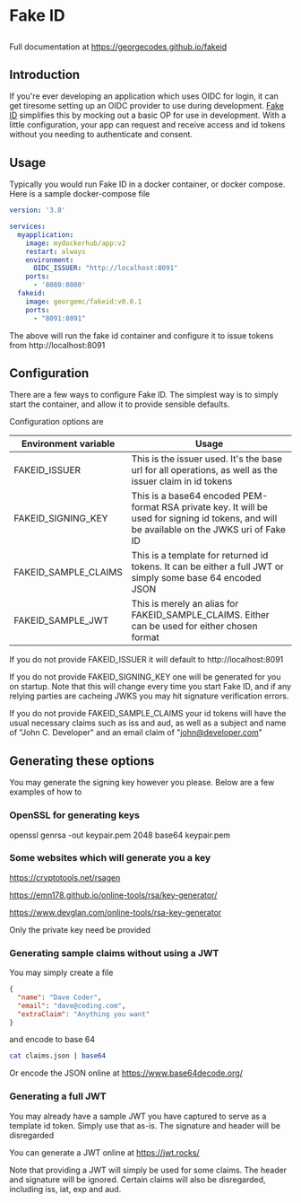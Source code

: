 # Fake ID

## 

Full documentation at https://georgecodes.github.io/fakeid

## Introduction

If you're ever developing an application which uses OIDC for login, it can get tiresome setting up an OIDC provider
to use during development. [Fake ID](https://github.com/georgecodes/fakeid) simplifies this by mocking out a basic
OP for use in development. With a little configuration, your app can request and receive access and id tokens without
you needing to authenticate and consent.

## Usage

Typically you would run Fake ID in a docker container, or docker compose. Here is a sample docker-compose file

```yaml
version: '3.8'

services:
  myapplication:
    image: mydockerhub/app:v2
    restart: always
    environment:
      OIDC_ISSUER: "http://localhost:8091"
    ports:
      - '8080:8080'
  fakeid:
    image: georgemc/fakeid:v0.0.1
    ports:
      - "8091:8091"
```

The above will run the fake id container and configure it to issue tokens from http://localhost:8091

## Configuration

There are a few ways to configure Fake ID. The simplest way is to simply start the container, and allow it to provide sensible defaults. 

Configuration options are

| Environment variable | Usage |
|----------------------|-------|
| FAKEID_ISSUER       | This is the issuer used. It's the base url for all operations, as well as the issuer claim in id tokens
| FAKEID_SIGNING_KEY   | This is a base64 encoded PEM-format RSA private key. It will be used for signing id tokens, and will be available on the JWKS uri of Fake ID
| FAKEID_SAMPLE_CLAIMS | This is a template for returned id tokens. It can be either a full JWT or simply some base 64 encoded JSON
| FAKEID_SAMPLE_JWT    | This is merely an alias for FAKEID_SAMPLE_CLAIMS. Either can be used for either chosen format

If you do not provide FAKEID_ISSUER it will default to http://localhost:8091

If you do not provide FAKEID_SIGNING_KEY one will be generated for you on startup. Note that this will change every time you start Fake ID, and if any relying parties are cacheing JWKS
you may hit signature verification errors.

If you do not provide FAKEID_SAMPLE_CLAIMS your id tokens will have the usual necessary claims such as iss and aud, as well as a subject and name of "John C. Developer" and an email claim of "john@developer.com"

## Generating these options

You may generate the signing key however you please. Below are a few examples of how to

### OpenSSL for generating keys

openssl genrsa -out keypair.pem 2048
base64 keypair.pem

### Some websites which will generate you a key

https://cryptotools.net/rsagen

https://emn178.github.io/online-tools/rsa/key-generator/

https://www.devglan.com/online-tools/rsa-key-generator

Only the private key need be provided

### Generating sample claims without using a JWT

You may simply create a file

```json
{
  "name": "Dave Coder",
  "email": "dave@coding.com",
  "extraClaim": "Anything you want"
}
```
and encode to base 64

```bash
cat claims.json | base64
```

Or encode the JSON online at https://www.base64decode.org/

### Generating a full JWT

You may already have a sample JWT you have captured to serve as a template id token. Simply use that as-is. The signature and header will be disregarded

You can generate a JWT online at https://jwt.rocks/

Note that providing a JWT will simply be used for some claims. The header and signature will be ignored. Certain claims will also be disregarded, including iss, iat, exp
and aud.